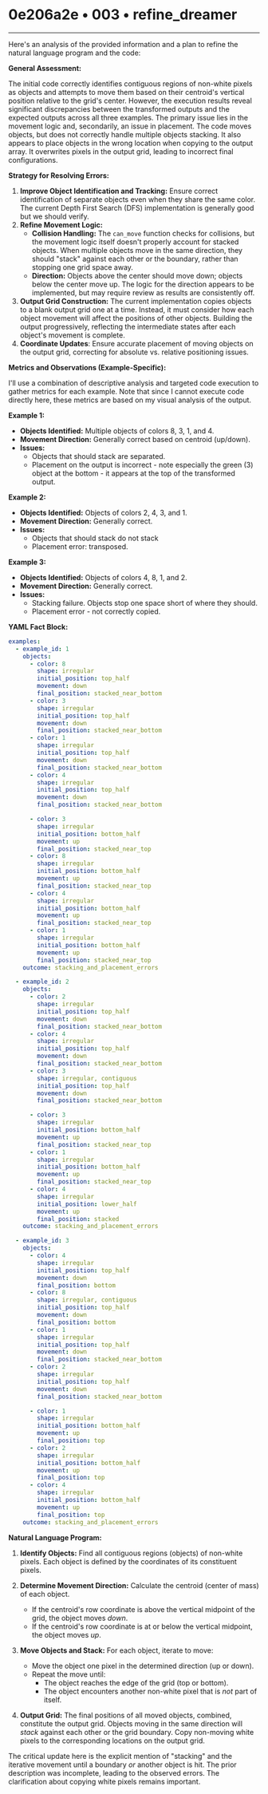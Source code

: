 # 0e206a2e • 003 • refine_dreamer

---
Here's an analysis of the provided information and a plan to refine the natural language program and the code:

**General Assessment:**

The initial code correctly identifies contiguous regions of non-white pixels as objects and attempts to move them based on their centroid's vertical position relative to the grid's center. However, the execution results reveal significant discrepancies between the transformed outputs and the expected outputs across all three examples. The primary issue lies in the movement logic and, secondarily, an issue in placement. The code moves objects, but does not correctly handle multiple objects stacking. It also appears to place objects in the wrong location when copying to the output array. It overwrites pixels in the output grid, leading to incorrect final configurations.

**Strategy for Resolving Errors:**

1.  **Improve Object Identification and Tracking:** Ensure correct identification of separate objects even when they share the same color. The current Depth First Search (DFS) implementation is generally good but we should verify.
2.  **Refine Movement Logic:**
    *   **Collision Handling:** The `can_move` function checks for collisions, but the movement logic itself doesn't properly account for stacked objects. When multiple objects move in the same direction, they should "stack" against each other or the boundary, rather than stopping one grid space away.
    *   **Direction:** Objects above the center should move down; objects below the center move up. The logic for the direction appears to be implemented, but may require review as results are consistently off.
3.  **Output Grid Construction:** The current implementation copies objects to a blank output grid one at a time. Instead, it must consider how each object movement will affect the positions of other objects. Building the output progressively, reflecting the intermediate states after each object's movement is complete.
4. **Coordinate Updates**: Ensure accurate placement of moving objects on the output grid, correcting for absolute vs. relative positioning issues.

**Metrics and Observations (Example-Specific):**

I'll use a combination of descriptive analysis and targeted code execution to gather metrics for each example. Note that since I cannot execute code directly here, these metrics are based on my visual analysis of the output.

**Example 1:**

*   **Objects Identified:** Multiple objects of colors 8, 3, 1, and 4.
*   **Movement Direction:** Generally correct based on centroid (up/down).
*   **Issues:**
    *   Objects that should stack are separated.
    *   Placement on the output is incorrect - note especially the green (3) object at the bottom - it appears at the top of the transformed output.

**Example 2:**

*   **Objects Identified:** Objects of colors 2, 4, 3, and 1.
*   **Movement Direction:** Generally correct.
*   **Issues:**
    *   Objects that should stack do not stack
    *   Placement error: transposed.

**Example 3:**

*   **Objects Identified:** Objects of colors 4, 8, 1, and 2.
*   **Movement Direction:** Generally correct.
*   **Issues:**
    *   Stacking failure. Objects stop one space short of where they should.
    *   Placement error - not correctly copied.

**YAML Fact Block:**

```yaml
examples:
  - example_id: 1
    objects:
      - color: 8
        shape: irregular
        initial_position: top_half
        movement: down
        final_position: stacked_near_bottom
      - color: 3
        shape: irregular
        initial_position: top_half
        movement: down
        final_position: stacked_near_bottom
      - color: 1
        shape: irregular
        initial_position: top_half
        movement: down
        final_position: stacked_near_bottom
      - color: 4
        shape: irregular
        initial_position: top_half
        movement: down
        final_position: stacked_near_bottom

      - color: 3
        shape: irregular
        initial_position: bottom_half
        movement: up
        final_position: stacked_near_top
      - color: 8
        shape: irregular
        initial_position: bottom_half
        movement: up
        final_position: stacked_near_top
      - color: 4
        shape: irregular
        initial_position: bottom_half
        movement: up
        final_position: stacked_near_top
      - color: 1
        shape: irregular
        initial_position: bottom_half
        movement: up
        final_position: stacked_near_top
    outcome: stacking_and_placement_errors

  - example_id: 2
    objects:
      - color: 2
        shape: irregular
        initial_position: top_half
        movement: down
        final_position: stacked_near_bottom
      - color: 4
        shape: irregular
        initial_position: top_half
        movement: down
        final_position: stacked_near_bottom
      - color: 3
        shape: irregular, contiguous
        initial_position: top_half
        movement: down
        final_position: stacked_near_bottom

      - color: 3
        shape: irregular
        initial_position: bottom_half
        movement: up
        final_position: stacked_near_top
      - color: 1
        shape: irregular
        initial_position: bottom_half
        movement: up
        final_position: stacked_near_top
      - color: 4
        shape: irregular
        initial_position: lower_half
        movement: up
        final_position: stacked
    outcome: stacking_and_placement_errors

  - example_id: 3
    objects:
      - color: 4
        shape: irregular
        initial_position: top_half
        movement: down
        final_position: bottom
      - color: 8
        shape: irregular, contiguous
        initial_position: top_half
        movement: down
        final_position: bottom
      - color: 1
        shape: irregular
        initial_position: top_half
        movement: down
        final_position: stacked_near_bottom
      - color: 2
        shape: irregular
        initial_position: top_half
        movement: down
        final_position: stacked_near_bottom

      - color: 1
        shape: irregular
        initial_position: bottom_half
        movement: up
        final_position: top
      - color: 2
        shape: irregular
        initial_position: bottom_half
        movement: up
        final_position: top
      - color: 4
        shape: irregular
        initial_position: bottom_half
        movement: up
        final_position: top
    outcome: stacking_and_placement_errors
```

**Natural Language Program:**

1.  **Identify Objects:** Find all contiguous regions (objects) of non-white pixels. Each object is defined by the coordinates of its constituent pixels.

2.  **Determine Movement Direction:** Calculate the centroid (center of mass) of each object.
    *   If the centroid's row coordinate is above the vertical midpoint of the grid, the object moves *down*.
    *   If the centroid's row coordinate is at or below the vertical midpoint, the object moves *up*.

3.  **Move Objects and Stack:** For each object, iterate to move:
    *   Move the object one pixel in the determined direction (up or down).
    *   Repeat the move until:
        *   The object reaches the edge of the grid (top or bottom).
        *   The object encounters another non-white pixel that is *not* part of itself.

4.  **Output Grid:** The final positions of all moved objects, combined, constitute the output grid. Objects moving in the same direction will *stack* against each other or the grid boundary. Copy non-moving white pixels to the corresponding locations on the output grid.

The critical update here is the explicit mention of "stacking" and the iterative movement until a boundary *or* another object is hit. The prior description was incomplete, leading to the observed errors. The clarification about copying white pixels remains important.

